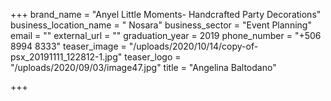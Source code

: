 +++
brand_name = "Anyel Little Moments- Handcrafted Party Decorations"
business_location_name = " Nosara"
business_sector = "Event Planning"
email = ""
external_url = ""
graduation_year = 2019
phone_number = "+506 8994 8333"
teaser_image = "/uploads/2020/10/14/copy-of-psx_20191111_122812-1.jpg"
teaser_logo = "/uploads/2020/09/03/image47.jpg"
title = "Angelina Baltodano"

+++
